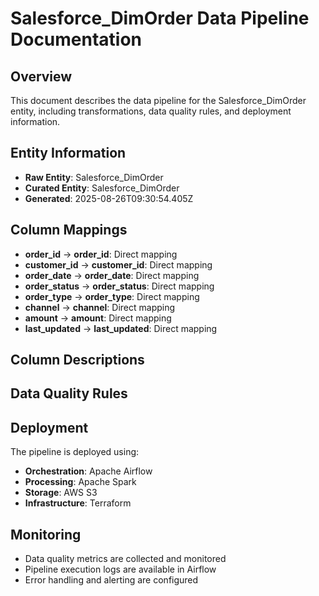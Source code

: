 # Salesforce_DimOrder Data Pipeline Documentation

## Overview
This document describes the data pipeline for the Salesforce_DimOrder entity, including transformations, data quality rules, and deployment information.

## Entity Information
- **Raw Entity**: Salesforce_DimOrder
- **Curated Entity**: Salesforce_DimOrder
- **Generated**: 2025-08-26T09:30:54.405Z

## Column Mappings
- **order_id** → **order_id**: Direct mapping
- **customer_id** → **customer_id**: Direct mapping
- **order_date** → **order_date**: Direct mapping
- **order_status** → **order_status**: Direct mapping
- **order_type** → **order_type**: Direct mapping
- **channel** → **channel**: Direct mapping
- **amount** → **amount**: Direct mapping
- **last_updated** → **last_updated**: Direct mapping

## Column Descriptions


## Data Quality Rules


## Deployment
The pipeline is deployed using:
- **Orchestration**: Apache Airflow
- **Processing**: Apache Spark
- **Storage**: AWS S3
- **Infrastructure**: Terraform

## Monitoring
- Data quality metrics are collected and monitored
- Pipeline execution logs are available in Airflow
- Error handling and alerting are configured